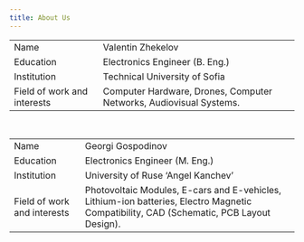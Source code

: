 ```yaml
---
title: About Us
---
```


<table class='about'>
  <tr>
    <td class='label'>Name</td>
    <td>Valentin Zhekelov</td>
  </tr>
  <tr>
    <td class='label'>Education</td>
    <td>Electronics Engineer (B. Eng.)</td>
  </tr>
  <tr>
    <td class='label'>Institution</td>
    <td>Technical University of Sofia</td>
  </tr>
  <tr>
    <td class='label'>Field of work and interests</td>
    <td>Computer Hardware, Drones, Computer Networks, Audiovisual Systems.</td>
  </tr>
</table>

<br>

<table class='about'>
  <tr>
    <td class='label'>Name</td>
    <td>Georgi Gospodinov</td>
  </tr>
  <tr>
    <td class='label'>Education</td>
    <td>Electronics Engineer (M. Eng.)</td>
  </tr>
  <tr>
    <td class='label'>Institution</td>
    <td>University of Ruse ‘Angel Kanchev’</td>
  </tr>
  <tr>
    <td class='label'>Field of work and interests</td>
    <td>Photovoltaic Modules, E-cars and E-vehicles, Lithium-ion batteries, Electro Magnetic Compatibility, CAD (Schematic, PCB Layout Design).</td>
  </tr>
</table>
